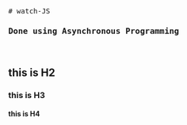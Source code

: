 <pre>
# watch-JS
<h3>Done using Asynchronous Programming</h3>
</pre>   
<h2>this is H2</h2>
<h3>this is H3</h3>
<h4>this is H4</h4>


